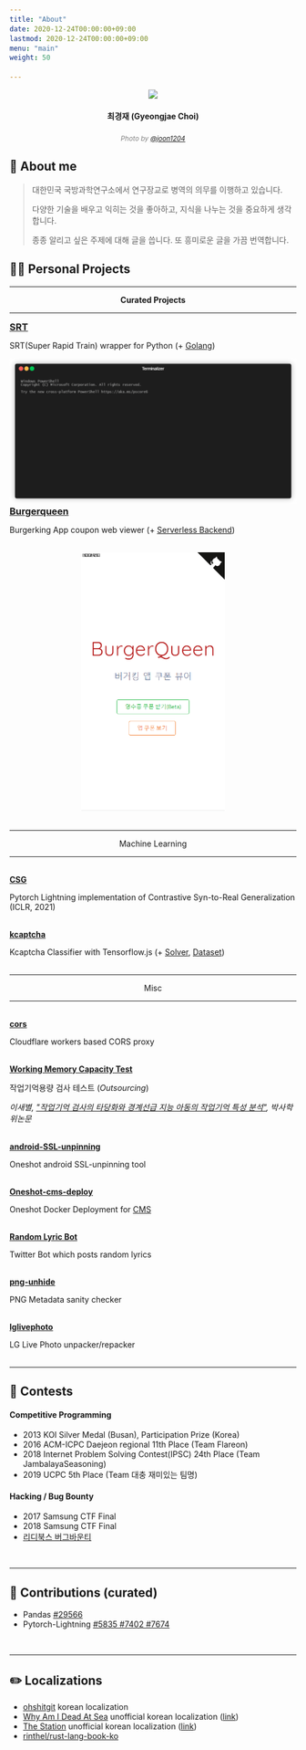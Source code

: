 ```yaml
---
title: "About"
date: 2020-12-24T00:00:00+09:00
lastmod: 2020-12-24T00:00:00+09:00
menu: "main"
weight: 50

---
```


<div style="text-align: center;">
	<div><img src="/assets/img/about/me-goodnight.jpeg" width="50%"/></div>
	<br/>
	<div>
		<strong>최경재 (Gyeongjae Choi)</strong>
	</div>
	<div style="display: flex; justify-content: center; font-size: 2rem;">
		<div style="margin: 10px 3px;">
			<a href="https://github.com/ryanking13" target="_blank">
				<i class="iconfont icon-github"></i>
			</a>
		</div>
		<div style="margin: 10px 3px;">
			<a href="https://www.linkedin.com/in/gyeongjae-choi-b259b0163" target="_blank">
				<i class="iconfont icon-linkedin"></i>
			</a>
		</div>
		<div style="margin: 10px 3px;">
			<a href="mailto:def6488@gmail.com" target="_blank">
				<i class="iconfont icon-email"></i>
			</a>
		</div>
		<div style="margin: 10px 3px;">
			<a href="https://www.slideshare.net/sihadan" target="_blank">
				<i class="iconfont icon-link"></i>
			</a>
		</div>
	</div>
	<div>
		<span style="color:grey"><small><i>Photo by <a href="https://instagram.com/joon1204">@joon1204</a></i></small></span>
	</div>
</div>

## 👋 About me

> 대한민국 국방과학연구소에서 연구장교로 병역의 의무를 이행하고 있습니다.
> 
> 다양한 기술을 배우고 익히는 것을 좋아하고, 지식을 나누는 것을 중요하게 생각합니다.
> 
> 종종 알리고 싶은 주제에 대해 글을 씁니다. 또 흥미로운 글을 가끔 번역합니다.
> 

<!-- ## 👔 Work Experience

---

- **[Agency for Defense Development(국방과학연구소)](http://www.add.re.kr/)** <span style="color:grey"><small>2020.06 ~ </small></span>
	- Research Officer (과학기술전문사관)

- **[Multicampus](http://www.multicampus.com/)** <span style="color:grey"><small>2019 ~ 2020</small></span>
	- SSAFY(삼성 청년 SW 아카데미) Research Assistant

- **[Soteria Systems](http://www.soteria-sys.com/)** <span style="color:grey"><small>2018 ~ 2020</small></span>
	- Research Engineer <span style="color:grey"><small>2019 ~ 2020</small></span>
	- Intern <span style="color:grey"><small>2018 ~ 2018</small></span>
	

- **[Network Convergence & Security Lab](http://mmlab.snu.ac.kr/)** <span style="color:grey"><small>2018 ~ 2018</small></span>
	- Intern
	- _"[maTLS: How to Make TLS middlebox-aware?](https://www.ndss-symposium.org/wp-content/uploads/2019/02/ndss2019_01B-6_Lee_paper.pdf)"_
	  - <small>Hyunwoo Lee, Zachary Smith, Junghwan Lim, _**Gyeongjae Choi**_, Selin Chun, and Ted "Taekyoung" Kwon, accepted in Proceedings of the Network and Distributed System Security Symposium (**NDSS '19**), San Diego, USA, February 2019.</small>
	- _"[Toward Trustworthy Middlebox-aware Secure Architecture](https://cdn.codeground.org/nsr/downloads/sstf_2019/SSTF2019%20OTT_Defense_Hyunwoo_Lee.pdf)"_
		- <small>Hyunwoo Lee, Junghwan Lim, _**Gyeongjae Choi**_, Selin Chun</small>
		- <small>**Best Research Prize**, 2019 Samsung Security Tech Forum 2019 Open Tech Talk </small>


- **[Seoul Nat'l University CSE](https://cse.snu.ac.kr/en)** <span style="color:grey"><small>2015 ~ 2019</small></span>
	- Undergraduate
	- [Guardian](https://cse.snu.ac.kr/en/student-club/guardian) (Computer Security Forum)
		- Vice president <span style="color:grey"><small>2016 ~ 2017</small></span>
		- [Malware Analysis Study](https://github.com/GuardianSNUMalwareLab) manager <span style="color:grey"><small>2017 ~ 2018</small></span>
		- [GuardianCTF 2018](https://github.com/Guardian-SNU/ctf2018-writeups) Web hacking course manager

<br/> -->

## 👨‍💻 Personal Projects 

---

<div style="text-align: center;">
	<span><b>Curated Projects</b></span>
</div>

---

<div style="display: inline;">
	<h3 style="display: inline;">
		<a href="https://github.com/ryanking13/SRT" target="_blank">
			SRT
			<i class="iconfont icon-github"></i>
		</a>
	</h3>
</div>

SRT(Super Rapid Train) wrapper for Python (+ [Golang](https://github.com/ryanking13/go-SRT))

<div style="display: flex;">
	<!-- <div><img style="border-radius: 30%;" src="/assets/img/about/srt.png" width="250"/></div> -->
	<div><img src="https://github.com/ryanking13/go-SRT/raw/master/srt-reserve.gif"/></div>
</div>

<div style="display: inline;">
	<h3 style="display: inline;">
		<a href="https://github.com/ryanking13/burgerqueen" target="_blank">
			Burgerqueen
			<i class="iconfont icon-github"></i>
		</a>
	</h3>
</div>

Burgerking App coupon web viewer (+ [Serverless Backend](https://github.com/ryanking13/burgerqueen-webhook))


<div style="text-align: center;">
	<br/>
	<div><img src="https://github.com/ryanking13/burgerqueen/raw/master/preview.gif" width="50%"/></div>
	<br/>
</div>

---

<div style="text-align: center;">
	<span>Machine Learning</span>
</div>

---

<br/>

<div style="display: inline;">
	<h4 style="display: inline;">
		<a href="https://github.com/ryanking13/CSG" target="_blank">
			CSG
			<i class="iconfont icon-github"></i>
		</a>
	</h4>
</div>

Pytorch Lightning implementation of Contrastive Syn-to-Real Generalization (ICLR, 2021)
<br/><br/>

<div style="display: inline;">
	<h4 style="display: inline;">
		<a href="https://ryanking13.github.io/kcaptcha" target="_blank">
			kcaptcha
			<i class="iconfont icon-github"></i>
		</a>
	</h4>
</div>

Kcaptcha Classifier with Tensorflow.js (+ [Solver](https://github.com/ryanking13/kcaptcha-solver), [Dataset](https://github.com/ryanking13/kcaptcha-generator))
<br/><br/>

---

<div style="text-align: center;">
	<span>Misc</span>
</div>

---

<br/>

<div style="display: inline;">
	<h4 style="display: inline;">
		<a href="https://github.com/ryanking13/cors" target="_blank">
			cors
			<i class="iconfont icon-github"></i>
		</a>
	</h4>
</div>

Cloudflare workers based CORS proxy
<br/><br/>

<div style="display: inline;">
	<h4 style="display: inline;">
		<a href="https://github.com/ryanking13/WMC-test" target="_blank">
			Working Memory Capacity Test
			<i class="iconfont icon-github"></i>
		</a>
	</h4>
</div>

작업기억용량 검사 테스트 (_Outsourcing_)

_이새별, ["작업기억 검사의 타당화와 경계선급 지능 아동의 작업기억 특성 분석"](../assets/else/D20153202이새별.pdf), 박사학위논문_
<br/><br/>


<div style="display: inline;">
	<h4 style="display: inline;">
		<a href="https://github.com/ryanking13/android-SSL-unpinning" target="_blank">
			android-SSL-unpinning
			<i class="iconfont icon-github"></i>
		</a>
	</h4>
</div>

Oneshot android SSL-unpinning tool
<br/><br/>

<div style="display: inline;">
	<h4 style="display: inline;">
		<a href="https://github.com/ryanking13/oneshot-cms-deploy" target="_blank">
			Oneshot-cms-deploy
			<i class="iconfont icon-github"></i>
		</a>
	</h4>
</div>

Oneshot Docker Deployment for [CMS](http://cms-dev.github.io/)
<br/><br/>

<div style="display: inline;">
	<h4 style="display: inline;">
		<a href="https://github.com/ryanking13/twitter-lyric-bot" target="_blank">
			Random Lyric Bot
			<i class="iconfont icon-github"></i>
		</a>
	</h4>
</div>

Twitter Bot which posts random lyrics
<br/><br/>

<div style="display: inline;">
	<h4 style="display: inline;">
		<a href="https://github.com/ryanking13/png-unhide" target="_blank">
			png-unhide
			<i class="iconfont icon-github"></i>
		</a>
	</h4>
</div>

PNG Metadata sanity checker
<br/><br/>

<div style="display: inline;">
	<h4 style="display: inline;">
		<a href="https://github.com/ryanking13/lglivephoto" target="_blank">
			lglivephoto
			<i class="iconfont icon-github"></i>
		</a>
	</h4>
</div>

LG Live Photo unpacker/repacker
<br/><br/>

---

## 🏅 Contests

#### Competitive Programming

- 2013 KOI Silver Medal (Busan), Participation Prize (Korea)
- 2016 ACM-ICPC Daejeon regional 11th Place (Team Flareon)
- 2018 Internet Problem Solving Contest(IPSC) 24th Place (Team JambalayaSeasoning)
- 2019 UCPC 5th Place (Team 대충 재미있는 팀명)

#### Hacking / Bug Bounty

- 2017 Samsung CTF Final
- 2018 Samsung CTF Final
- [리디북스 버그바운티](https://ridi.dev/hall-of-fame#%EC%B5%9C%EA%B2%BD%EC%9E%AC)

<br/>

---

## 🚀 Contributions (curated)

- Pandas [#29566](https://github.com/pandas-dev/pandas/pull/29566)
- Pytorch-Lightning [#5835 #7402 #7674](https://github.com/PyTorchLightning/pytorch-lightning/pulls?q=author%3Aryanking13+)

<br/>

---
## ✏️ Localizations

- [ohshitgit](https://ohshitgit.com/) korean localization
- [Why Am I Dead At Sea](http://www.whyamideadatsea.com/) unofficial korean localization ([link](https://github.com/ryanking13/WAIDAS))
- [The Station](http://thestationgame.com/) unofficial korean localization ([link](https://github.com/ryanking13/the-station-kor))
- [rinthel/rust-lang-book-ko](https://github.com/rinthel/rust-lang-book-ko)